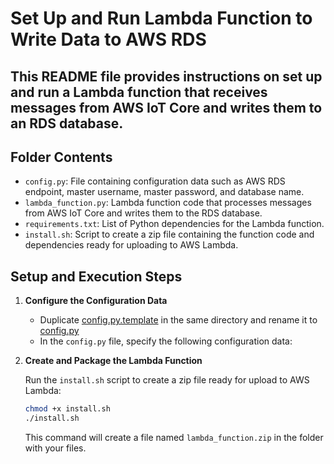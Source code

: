 # Set Up and Run Lambda Function to Write Data to AWS RDS

## This README file provides instructions on set up and run a Lambda function that receives messages from AWS IoT Core and writes them to an RDS database.

## Folder Contents

* `config.py`: File containing configuration data such as AWS RDS endpoint, master username, master password, and database name.
* `lambda_function.py`: Lambda function code that processes messages from AWS IoT Core and writes them to the RDS database.
* `requirements.txt`: List of Python dependencies for the Lambda function.
* `install.sh`: Script to create a zip file containing the function code and dependencies ready for uploading to AWS Lambda.


## Setup and Execution Steps
1. **Configure the Configuration Data**
    - Duplicate [config.py.template](config.py.template) in the same directory and rename it to [config.py](config.py)
    - In the `config.py` file, specify the following configuration data:

2. **Create and Package the Lambda Function**

    Run the `install.sh` script to create a zip file ready for upload to AWS Lambda:
    
    ```bash
    chmod +x install.sh
    ./install.sh
    ```
    This command will create a file named `lambda_function.zip` in the folder with your files.
